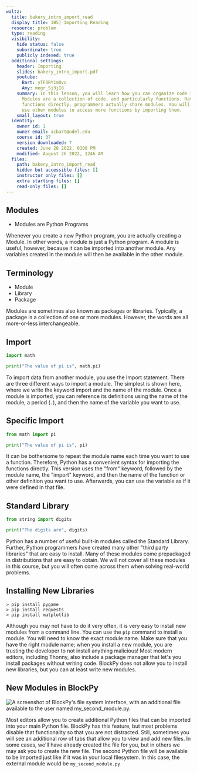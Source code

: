 ```yaml
---
waltz:
  title: bakery_intro_import_read
  display title: 1B5) Importing Reading
  resource: problem
  type: reading
  visibility:
    hide status: false
    subordinate: true
    publicly indexed: true
  additional settings:
    header: Importing
    slides: bakery_intro_import.pdf
    youtube:
      Bart: yTFORY1mOvo
      Amy: megr_Sj3jI8
    summary: In this lesson, you will learn how you can organize code into modules.
      Modules are a collection of code, and particularly functions. Rather than sharing
      functions directly, programmers actually share modules. You will learn how to
      use other modules to access more functions by importing them.
    small_layout: true
  identity:
    owner id: 1
    owner email: acbart@udel.edu
    course id: 37
    version downloaded: 7
    created: June 28 2022, 0300 PM
    modified: August 26 2022, 1246 AM
  files:
    path: bakery_intro_import_read
    hidden but accessible files: []
    instructor only files: []
    extra starting files: []
    read-only files: []
---
```

## Modules

* Modules are Python Programs

Whenever you create a new Python program, you are actually creating a Module.
In other words, a module is just a Python program.
A module is useful, however, because it can be imported into another module.
Any variables created in the module will then be available in the other module.

## Terminology

* Module
* Library
* Package

Modules are sometimes also known as packages or libraries.
Typically, a package is a collection of one or more modules.
However, the words are all more-or-less interchangeable.

## Import

```python example-import
import math

print("The value of pi is", math.pi)
```

To import data from another module, you use the Import statement.
There are three different ways to import a module.
The simplest is shown here, where we write the keyword import and the name of the module.
Once a module is imported, you can reference its definitions using the name of the module, a period (`.`), and then the name of the variable you want to use.

## Specific Import

```python example-from-import
from math import pi

print("The value of pi is", pi)
```

It can be bothersome to repeat the module name each time you want to use a function.
Therefore, Python has a convenient syntax for importing the functions directly.
This version uses the "from" keyword, followed by the module name, the "import" keyword, and then the name of the function or other definition you want to use.
Afterwards, you can use the variable as if it were defined in that file.

## Standard Library

```python example-string-library
from string import digits

print("The digits are", digits)
```

Python has a number of useful built-in modules called the Standard Library.
Further, Python programmers have created many other "third party libraries" that are easy to install.
Many of these modules come prepackaged in distributions that are easy to obtain.
We will not cover all these modules in this course, but you will often come across them when solving real-world problems.

## Installing New Libraries

```
> pip install pygame
> pip install requests
> pip install matplotlib
```

Although you may not have to do it very often, it is very easy to install new modules from a command line.
You can use the `pip` command to install a module.
You will need to know the exact module name.
Make sure that you have the right module name; when you install a new module, you are trusting the developer to not install anything malicious!
Most modern editors, including Thonny, also include a package manager that let's you install packages without writing code.
BlockPy does not allow you to install new libraries, but you can at least write new modules.


## New Modules in BlockPy

![A screenshot of BlockPy's file system interface, with an additional file available to the user named `my_second_module.py`.](bakery_intro_import_blockpy_file.png)

Most editors allow you to create additional Python files that can be imported into your main Python file.
BlockPy has this feature, but most problems disable that functionality so that you are not distracted.
Still, sometimes you will see an additional row of tabs that allow you to view and add new files.
In some cases, we'll have already created the file for you, but in others we may ask you to create the new file.
The second Python file will be available to be imported just like if it was in your local filesystem.
In this case, the external module would be `my_second_module.py`